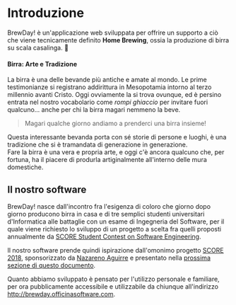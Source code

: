 # Introduzione

BrewDay! è un'applicazione web sviluppata per offrire un supporto a ciò che viene tecnicamente definito **Home Brewing**, ossia la produzione di birra su scala casalinga. 🍺

#### Birra: Arte e Tradizione
La birra è una delle bevande più antiche e amate al mondo. Le prime testimonianze si registrano addirittura in Mesopotamia intorno al terzo millennio avanti Cristo.
Oggi ovviamente la si trova ovunque, ed è persino entrata nel nostro vocabolario come *rompi ghiaccio* per invitare fuori qualcuno... anche per chi la birra magari nemmeno la beve.
> Magari qualche giorno andiamo a prenderci una birra insieme!

Questa interessante bevanda porta con sé storie di persone e luoghi, è una tradizione che si è tramandata di generazione in generazione.  
Fare la birra è una vera e propria arte, e oggi c'è ancora qualcuno che, per fortuna, ha il piacere di produrla artiginalmente all'interno delle mura domestiche.

## Il nostro software
BrewDay! nasce dall'incontro fra l'esigenza di coloro che giorno dopo giorno producono birra in casa e di tre semplici studenti universitari d'Informatica alle battaglie con un esame di Ingegneria del Software, per il quale viene richiesto lo sviluppo di un progetto a scelta fra quelli proposti annualmente da [SCORE Student Contest on Software Engineering](http://score-contest.org/2018/index.php).

Il nostro software prende quindi ispirazione dall'omonimo progetto [SCORE 2018](http://score-contest.org/2018/index.php), sponsorizzato da [Nazareno Aguirre](http://dc.exa.unrc.edu.ar/staff/naguirre/Pagina_Personal_de_Nazareno_Aguirre/Principal.html) e presentato nella [prossima sezione di questo documento](1.1-Progetto.md).

Quanto abbiamo sviluppato è pensato per l'utilizzo personale e familiare, per ora pubblicamente accessibile e utilizzabile da chiunque all'indirizzo http://brewday.officinasoftware.com.